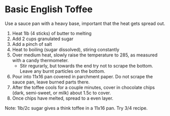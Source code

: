 Basic English Toffee
====================

Use a sauce pan with a heavy base, important that the heat gets spread out.

1.  Heat 1lb (4 sticks) of butter to melting
2.  Add 2 cups granulated sugar
3.  Add a pinch of salt
4.  Heat to boiling (sugar dissolved), stiring constantly
5.  Over medium heat, slowly raise the temperature to 285, as measured with a candy thermometer. 
    *   Stir regurarly, but towards the end try not to scrape the bottom. Leave any burnt particles on the bottom.
6.  Pour into 11x16 pan covered in parchment paper. Do not scrape the sauce pan, leave burned parts there.
7.  After the toffee cools for a couple minutes, cover in chocolate chips (dark, semi-sweet, or milk) about 1.5c to cover.
8.  Once chips have melted, spread to a even layer.


Note: 1lb/2c sugar gives a think toffee in a 11x16 pan. Try 3/4 recipe. 